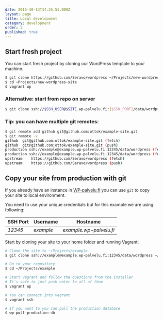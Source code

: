 ```yaml
---
date: 2015-10-13T14:26:53.000Z
layout: page
title: Local development
category: development
order: 3
published: true
---
```



## Start fresh project
You can start fresh project by cloning our WordPress template to your machine.

```bash
$ git clone https://github.com/Seravo/wordpress ~/Projects/new-wordpress-site
$ cd ~Projects/new-wordpress-site
$ vagrant up
```

### Alternative: start from repo on server
```bash
$ git clone ssh://$SSH_USER@$SITE.wp-palvelu.fi:[$SSH_PORT]/data/wordpress ~/Projects/$SITE --origin production
```

### Tip: you can have multiple git remotes:
```bash
$ git remote add github git@github.com:ottok/example-site.git
$ git remote -v
github	git@github.com:ottok/example-site.git (fetch)
github	git@github.com:ottok/example-site.git (push)
production ssh://example@example.wp-palvelu.fi:12345/data/wordpress (fetch)
production ssh://example@example.wp-palvelu.fi:12345/data/wordpress (fetch)
upstream	https://github.com/Seravo/wordpress (fetch)
upstream	https://github.com/Seravo/wordpress (push)
```

## Copy your site from production with git

If you already have an instance in [WP-palvelu.fi](https://wp-palvelu.fi) you can use ```git``` to copy your site to local environment.

You need to use your unique credentials but for this example we are using following:

SSH Port | Username | Hostname
--- | --- | ---
*12345* | *example* | *example.wp-palvelu.fi*

Start by cloning your site to your home folder and running Vagrant:

```bash
# Clone the site to ~/Projects/example
$ git clone ssh://example@example.wp-palvelu.fi:12345/data/wordpress ~/Projects/example --origin production

# Go to your repository
$ cd ~/Projects/example

# Start vagrant and follow the questions from the installer
# It's safe to just push enter to all of them
$ vagrant up

# You can connect into vagrant
$ vagrant ssh

# If you want to you can pull the production database
$ wp-pull-production-db
```
